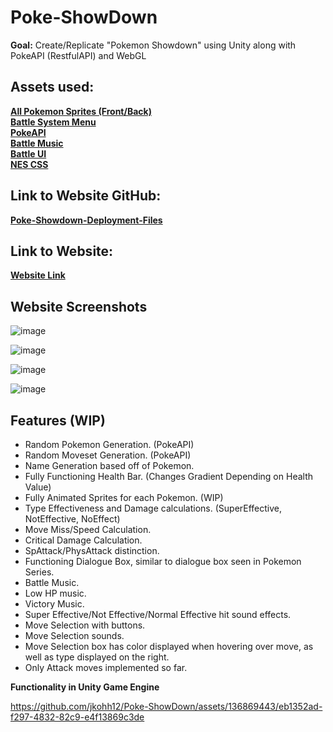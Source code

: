 # Poke-ShowDown

__Goal:__ Create/Replicate "Pokemon Showdown" using Unity along with PokeAPI (RestfulAPI) and WebGL

## Assets used: 
[__All Pokemon Sprites (Front/Back)__](https://github.com/Velorexe/PKUnityInessentials/tree/master)\
[__Battle System Menu__](https://www.deviantart.com/pikachumazzinga/art/BLACK-2-AND-WHITE-2-UPPER-SCREEN-BATTLE-SYSTEM-RIP-381417457)\
[__PokeAPI__](https://pokeapi.co/)\
[__Battle Music__](https://www.youtube.com/watch?v=_Yr5Taoyalo&t=5s)\
[__Battle UI__](https://reliccastle.com/resources/965/)\
[__NES CSS__](https://nostalgic-css.github.io/NES.css/)

## Link to Website GitHub: 
[__Poke-Showdown-Deployment-Files__](https://github.com/jkohh12/Poke_React_Deployment)

## Link to Website:
[__Website Link__](http://18.119.129.139/)


## Website Screenshots

![image](https://github.com/jkohh12/Poke-ShowDown/assets/136869443/b34e1a20-d20c-4d58-979a-4c2f00235961)

![image](https://github.com/jkohh12/Poke-ShowDown/assets/136869443/dc1900a8-b388-498c-bee2-cbf990895312)

![image](https://github.com/jkohh12/Poke-ShowDown/assets/136869443/f8604f82-a3d7-43d7-98af-8865ae8da9f3)

![image](https://github.com/jkohh12/Poke-ShowDown/assets/136869443/2bcf1961-c40d-475b-9ae7-b58354214239)


## Features (WIP)

* Random Pokemon Generation. (PokeAPI)
* Random Moveset Generation. (PokeAPI)
* Name Generation based off of Pokemon.
* Fully Functioning Health Bar. (Changes Gradient Depending on Health Value)
* Fully Animated Sprites for each Pokemon. (WIP)
* Type Effectiveness and Damage calculations. (SuperEffective, NotEffective, NoEffect)
* Move Miss/Speed Calculation.
* Critical Damage Calculation.
* SpAttack/PhysAttack distinction.
* Functioning Dialogue Box, similar to dialogue box seen in Pokemon Series.
* Battle Music.
* Low HP music.
* Victory Music.
* Super Effective/Not Effective/Normal Effective hit sound effects.
* Move Selection with buttons.
* Move Selection sounds.
* Move Selection box has color displayed when hovering over move, as well as type displayed on the right.
* Only Attack moves implemented so far.

__Functionality in Unity Game Engine__

https://github.com/jkohh12/Poke-ShowDown/assets/136869443/eb1352ad-f297-4832-82c9-e4f13869c3de










